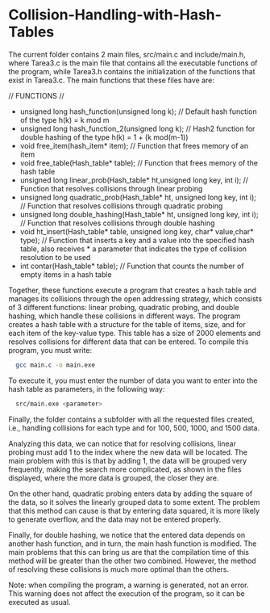 # Collision-Handling-with-Hash-Tables

The current folder contains 2 main files, src/main.c and include/main.h, where Tarea3.c is the main file that contains all the executable functions of the program, while Tarea3.h contains the initialization of the functions that exist in Tarea3.c. The main functions that these files have are:

// FUNCTIONS //
  * unsigned long hash_function(unsigned long k); // Default hash function of the type h(k) = k mod m
  * unsigned long hash_function_2(unsigned long k); // Hash2 function for double hashing of the type h(k) = 1 + (k mod(m-1))
  * void free_item(hash_item* item); // Function that frees memory of an item
  * void free_table(Hash_table* table); // Function that frees memory of the hash table
  * unsigned long linear_prob(Hash_table* ht,unsigned long key, int i); // Function that resolves collisions through linear probing
  * unsigned long quadratic_prob(Hash_table* ht, unsigned long key, int i); // Function that resolves collisions through quadratic probing
  * unsigned long double_hashing(Hash_table* ht, unsigned long key, int i); // Function that resolves collisions through double hashing
  * void ht_insert(Hash_table* table, unsigned long key, char* value,char* type); // Function that inserts a key and a value into the specified hash table, also receives   * a parameter that indicates the type of collision resolution to be used
  * int contar(Hash_table* table); // Function that counts the number of empty items in a hash table

Together, these functions execute a program that creates a hash table and manages its collisions through the open addressing strategy, which consists of 3 different functions: linear probing, quadratic probing, and double hashing, which handle these collisions in different ways. The program creates a hash table with a structure for the table of items, size, and for each item of the key-value type. This table has a size of 2000 elements and resolves collisions for different data that can be entered. To compile this program, you must write:
```bash
  gcc main.c -o main.exe
```

To execute it, you must enter the number of data you want to enter into the hash table as parameters, in the following way:

```bash
  src/main.exe <parameter>
```

Finally, the folder contains a subfolder with all the requested files created, i.e., handling collisions for each type and for 100, 500, 1000, and 1500 data.

Analyzing this data, we can notice that for resolving collisions, linear probing must add 1 to the index where the new data will be located. The main problem with this is that by adding 1, the data will be grouped very frequently, making the search more complicated, as shown in the files displayed, where the more data is grouped, the closer they are.

On the other hand, quadratic probing enters data by adding the square of the data, so it solves the linearly grouped data to some extent. The problem that this method can cause is that by entering data squared, it is more likely to generate overflow, and the data may not be entered properly.

Finally, for double hashing, we notice that the entered data depends on another hash function, and in turn, the main hash function is modified. The main problems that this can bring us are that the compilation time of this method will be greater than the other two combined. However, the method of resolving these collisions is much more optimal than the others.

Note: when compiling the program, a warning is generated, not an error. This warning does not affect the execution of the program, so it can be executed as usual.
